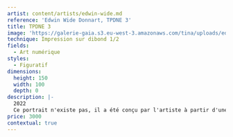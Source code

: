 ```yaml
---
artist: content/artists/edwin-wide.md
reference: 'Edwin Wide Donnart, TPDNE 3'
title: TPDNE 3
image: 'https://galerie-gaia.s3.eu-west-3.amazonaws.com/tina/uploads/edwin-wide-donnart/galerie-gaia-edwin wide-TPDNE3 100x150cm.jpg'
technique: Impression sur dibond 1/2
fields:
  - Art numérique
styles:
  - Figuratif
dimensions:
  height: 150
  width: 100
  depth: 0
description: |-
  2022  
  Ce portrait n'existe pas, il a été conçu par l'artiste à partir d'une banque d'image d'une centaine de portraits. Un visage imaginaire comme un peintre s'inspirant d'un modèle qui lui échappe!
price: 3000
contextual: true
---
```


